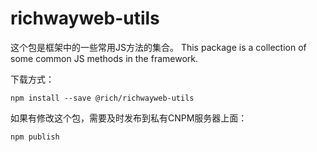 # richwayweb-utils

这个包是框架中的一些常用JS方法的集合。 This package is a collection of some common JS methods in the framework.

下载方式：
```
npm install --save @rich/richwayweb-utils
```

如果有修改这个包，需要及时发布到私有CNPM服务器上面：
```
npm publish
```
